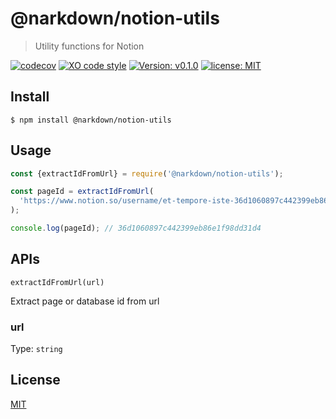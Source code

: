 # @narkdown/notion-utils

> Utility functions for Notion

[![codecov](https://codecov.io/gh/narkdown/notion-utils/branch/main/graph/badge.svg)](https://codecov.io/gh/narkdown/notion-utils)
[![XO code style](https://img.shields.io/badge/code_style-XO-5ed9c7.svg)](https://github.com/xojs/xo)
[![Version: v0.1.0](https://img.shields.io/badge/Version-v0.1.0-green)](https://github.com/narkdown/client/releases/tag/v0.1.0)
[![license: MIT](https://img.shields.io/badge/license-MIT-green.svg)](./LICENSE)

## Install

```
$ npm install @narkdown/notion-utils
```

## Usage

```javascript
const {extractIdFromUrl} = require('@narkdown/notion-utils');

const pageId = extractIdFromUrl(
  'https://www.notion.so/username/et-tempore-iste-36d1060897c442399eb86e1f98dd31d4',
);

console.log(pageId); // 36d1060897c442399eb86e1f98dd31d4
```

## APIs

`extractIdFromUrl(url)`

Extract page or database id from url

### url

Type: `string`

## License

[MIT](LICENSE)
